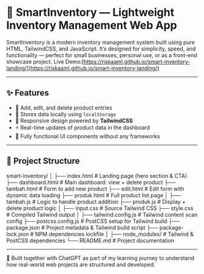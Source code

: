 # 🚀 SmartInventory — Lightweight Inventory Management Web App

SmartInventory is a modern inventory management system built using pure HTML, TailwindCSS, and JavaScript. It’s designed for simplicity, speed, and functionality — perfect for small businesses, personal use, or as a front-end showcase project.
Live Demo:[https://riskaaml.github.io/smart-inventory-landing/](https://riskaaml.github.io/smart-inventory-landing/)

---

## ✨ Features

- 🧾 Add, edit, and delete product entries
- 💾 Stores data locally using `localStorage`
- 📱 Responsive design powered by **TailwindCSS**
- ⚡ Real-time updates of product data in the dashboard
- 🔧 Fully functional UI components without any frameworks

---

## 📁 Project Structure
smart-inventory/
│
├── index.html           # Landing page (hero section & CTA)
├── dashboard.html       # Main dashboard: view + delete product
├── tambah.html          # Form to add new product
├── edit.html            # Edit form with dynamic data loading
├── produk.html          # Full product list page
│
├── tambah.js            # Logic to handle product addition
├── produk.js            # Display + delete product logic
│
├── input.css            # Source Tailwind CSS
├── style.css            # Compiled Tailwind output
│
├── tailwind.config.js   # Tailwind content scan config
├── postcss.config.js    # PostCSS setup for Tailwind build
├── package.json         # Project metadata & Tailwind build script
├── package-lock.json    # NPM dependencies lockfile
│
├── node_modules/        # Tailwind & PostCSS dependencies
└── README.md            # Project documentation

---

🧠 Built together with ChatGPT as part of my learning journey to understand how real-world web projects are structured and developed.


